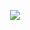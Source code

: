 <p align="center">
    <img width="auto" src="https://user-images.githubusercontent.com/63832678/129473161-af5985bc-a59a-4c77-aafa-668851e5537c.png">
</p>



<!-- <div align="right">
<img src="https://komarev.com/ghpvc/?username=kbu715&&style=plastic&color=blueviolet" align="right" />
</div>  
  
<br/>  -->
<!-- 
## Hi, I'm Paul&nbsp;&nbsp;<img src="https://raw.githubusercontent.com/MartinHeinz/MartinHeinz/master/wave.gif" width="24">
I am a <strong>frontend developer</strong> and striving to be a <em>full-stack developer</em> 😆<br/>


### Statistics

<div>
  <img alt="github_stats" src="https://github-readme-stats.vercel.app/api?username=kbu715&show_icons=true&count_private=true&theme=radical" height="150px" />
  <img alt="top_languages" src="https://github-readme-stats.vercel.app/api/top-langs/?username=kbu715&layout=compact&theme=radical" height="150px" />
</div>

### Tech stacks 
Things that I've used more than once.
<p>
  <img alt="javascript" src="https://img.shields.io/badge/Javascript-F7DF1E?style=flat-square&logo=JavaScript&logoColor=black"/>
  <img alt="typescript" src="https://img.shields.io/badge/Typescript-3178C6?style=flat-square&logo=TypeScript&logoColor=white" />
  <img alt="java" src="https://img.shields.io/badge/-Java-FF7A59?style=flat-square&logo=java&logoColor=white" />
  <br>
  <img alt="sass" src="https://img.shields.io/badge/-Sass-CC6699?style=flat-square&logo=Sass&logoColor=white" />
  <img alt="styled-components" src="https://img.shields.io/badge/-styled components-DB7093?style=flat-square&logo=styled-components&logoColor=black" />
  <img alt="react" src="https://img.shields.io/badge/-React-61DAFB?style=flat-square&logo=React&logoColor=black" />
  <img alt="next" src="https://img.shields.io/badge/-Next.js-000000?style=flat-square&logo=Next.js&logoColor=white" />
  <img alt="graphql" src="https://img.shields.io/badge/-GraphQL-E434AA?style=flat-square&logo=GraphQL&logoColor=white" />
  <img alt="apollo" src="https://img.shields.io/badge/-Apollo-311C87?style=flat-square&logo=Apollo GraphQL&logoColor=white" />
  <img alt="redux" src="https://img.shields.io/badge/-Redux-764ABC?&style=flat-square&logo=redux&logoColor=white" />
  <br>
  <img alt="slack" src="https://img.shields.io/badge/-Slack-FF4785?style=flat-square&logo=Slack&logoColor=white" />
  <img alt="github" src="https://img.shields.io/badge/-Github-313131?style=flat-square&logo=GitHub&logoColor=white" />
  <img alt="gitlab" src="https://img.shields.io/badge/-GitLab-FCA121?style=flat-square&logo=GitLab&logoColor=white" />
  <img alt="figma" src="https://img.shields.io/badge/-Figma-F24E1E?style=flat-square&logo=Figma&logoColor=white" />
  <img alt="xd" src="https://img.shields.io/badge/-Adobe XD-FF61F6?style=flat-square&logo=Adobe XD&logoColor=white" />
</p>
 -->


<!--
**kbu715/kbu715** is a ✨ _special_ ✨ repository because its `README.md` (this file) appears on your GitHub profile.

Here are some ideas to get you started:

- 🔭 I’m currently working on ...
- 🌱 I’m currently learning ...
- 👯 I’m looking to collaborate on ...
- 🤔 I’m looking for help with ...
- 💬 Ask me about ...
- 📫 How to reach me: ...
- 😄 Pronouns: ...
- ⚡ Fun fact: ...
-->
